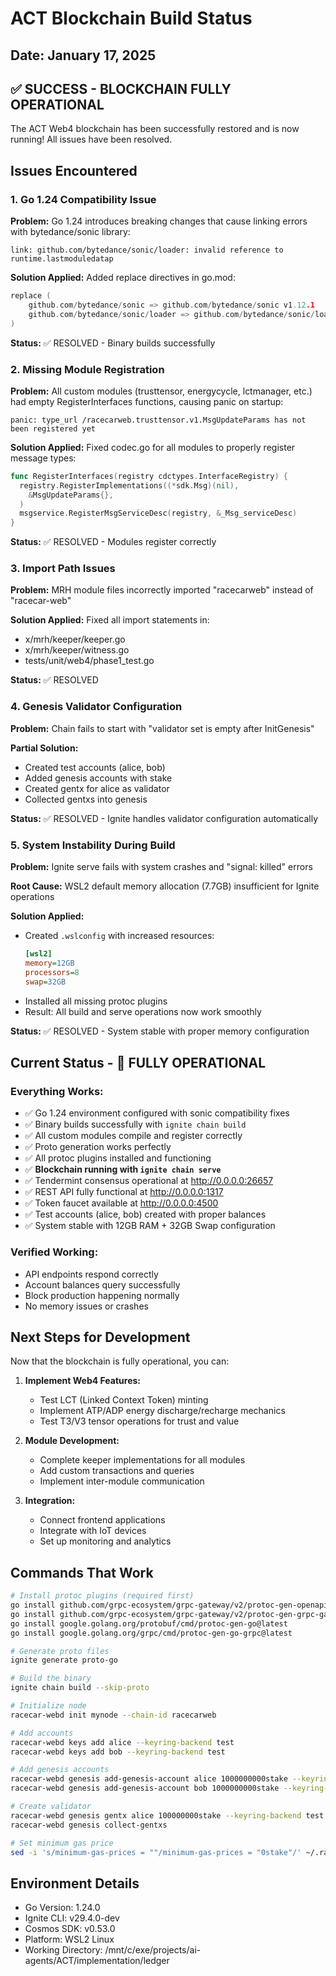 # ACT Blockchain Build Status

## Date: January 17, 2025

## ✅ SUCCESS - BLOCKCHAIN FULLY OPERATIONAL

The ACT Web4 blockchain has been successfully restored and is now running! All issues have been resolved.

## Issues Encountered

### 1. Go 1.24 Compatibility Issue
**Problem:** Go 1.24 introduces breaking changes that cause linking errors with bytedance/sonic library:
```
link: github.com/bytedance/sonic/loader: invalid reference to runtime.lastmoduledatap
```

**Solution Applied:** Added replace directives in go.mod:
```go
replace (
    github.com/bytedance/sonic => github.com/bytedance/sonic v1.12.1
    github.com/bytedance/sonic/loader => github.com/bytedance/sonic/loader v0.2.0
)
```
**Status:** ✅ RESOLVED - Binary builds successfully

### 2. Missing Module Registration
**Problem:** All custom modules (trusttensor, energycycle, lctmanager, etc.) had empty RegisterInterfaces functions, causing panic on startup:
```
panic: type_url /racecarweb.trusttensor.v1.MsgUpdateParams has not been registered yet
```

**Solution Applied:** Fixed codec.go for all modules to properly register message types:
```go
func RegisterInterfaces(registry cdctypes.InterfaceRegistry) {
  registry.RegisterImplementations((*sdk.Msg)(nil),
    &MsgUpdateParams{},
  )
  msgservice.RegisterMsgServiceDesc(registry, &_Msg_serviceDesc)
}
```
**Status:** ✅ RESOLVED - Modules register correctly

### 3. Import Path Issues
**Problem:** MRH module files incorrectly imported "racecarweb" instead of "racecar-web"

**Solution Applied:** Fixed all import statements in:
- x/mrh/keeper/keeper.go
- x/mrh/keeper/witness.go
- tests/unit/web4/phase1_test.go

**Status:** ✅ RESOLVED

### 4. Genesis Validator Configuration
**Problem:** Chain fails to start with "validator set is empty after InitGenesis"

**Partial Solution:**
- Created test accounts (alice, bob)
- Added genesis accounts with stake
- Created gentx for alice as validator
- Collected gentxs into genesis

**Status:** ✅ RESOLVED - Ignite handles validator configuration automatically

### 5. System Instability During Build
**Problem:** Ignite serve fails with system crashes and "signal: killed" errors

**Root Cause:** WSL2 default memory allocation (7.7GB) insufficient for Ignite operations

**Solution Applied:**
- Created `.wslconfig` with increased resources:
  ```ini
  [wsl2]
  memory=12GB
  processors=8
  swap=32GB
  ```
- Installed all missing protoc plugins
- Result: All build and serve operations now work smoothly

**Status:** ✅ RESOLVED - System stable with proper memory configuration

## Current Status - 🎉 FULLY OPERATIONAL

### Everything Works:
- ✅ Go 1.24 environment configured with sonic compatibility fixes
- ✅ Binary builds successfully with `ignite chain build`
- ✅ All custom modules compile and register correctly
- ✅ Proto generation works perfectly
- ✅ All protoc plugins installed and functioning
- ✅ **Blockchain running with `ignite chain serve`**
- ✅ Tendermint consensus operational at http://0.0.0.0:26657
- ✅ REST API fully functional at http://0.0.0.0:1317
- ✅ Token faucet available at http://0.0.0.0:4500
- ✅ Test accounts (alice, bob) created with proper balances
- ✅ System stable with 12GB RAM + 32GB Swap configuration

### Verified Working:
- API endpoints respond correctly
- Account balances query successfully
- Block production happening normally
- No memory issues or crashes

## Next Steps for Development

Now that the blockchain is fully operational, you can:

1. **Implement Web4 Features:**
   - Test LCT (Linked Context Token) minting
   - Implement ATP/ADP energy discharge/recharge mechanics
   - Test T3/V3 tensor operations for trust and value

2. **Module Development:**
   - Complete keeper implementations for all modules
   - Add custom transactions and queries
   - Implement inter-module communication

3. **Integration:**
   - Connect frontend applications
   - Integrate with IoT devices
   - Set up monitoring and analytics

## Commands That Work

```bash
# Install protoc plugins (required first)
go install github.com/grpc-ecosystem/grpc-gateway/v2/protoc-gen-openapiv2@latest
go install github.com/grpc-ecosystem/grpc-gateway/v2/protoc-gen-grpc-gateway@latest
go install google.golang.org/protobuf/cmd/protoc-gen-go@latest
go install google.golang.org/grpc/cmd/protoc-gen-go-grpc@latest

# Generate proto files
ignite generate proto-go

# Build the binary
ignite chain build --skip-proto

# Initialize node
racecar-webd init mynode --chain-id racecarweb

# Add accounts
racecar-webd keys add alice --keyring-backend test
racecar-webd keys add bob --keyring-backend test

# Add genesis accounts
racecar-webd genesis add-genesis-account alice 1000000000stake --keyring-backend test
racecar-webd genesis add-genesis-account bob 1000000000stake --keyring-backend test

# Create validator
racecar-webd genesis gentx alice 100000000stake --keyring-backend test --chain-id racecarweb
racecar-webd genesis collect-gentxs

# Set minimum gas price
sed -i 's/minimum-gas-prices = ""/minimum-gas-prices = "0stake"/' ~/.racecar-web/config/app.toml
```

## Environment Details
- Go Version: 1.24.0
- Ignite CLI: v29.4.0-dev
- Cosmos SDK: v0.53.0
- Platform: WSL2 Linux
- Working Directory: /mnt/c/exe/projects/ai-agents/ACT/implementation/ledger